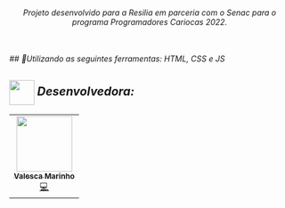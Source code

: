 <div align="center">
<i><h6>Projeto desenvolvido para a Resilia em parceria com o Senac para o programa Programadores Cariocas 2022.<br></br>
</div>
## 💬Utilizando as seguintes ferramentas: HTML, CSS e JS


## <img height="45px" align="center" src="https://github.com/luqui2/Sistema-para-Viagens-/blob/main/src/imagens/set.gif">   Desenvolvedora:
  <table>
  <tr>
    <td align="center"><a href="https://github.com/Valhutcherson"><img src="https://avatars.githubusercontent.com/u/113068971?v=4" width="100px;" alt=""/><br /><sub><b>Valesca Marinho</b></sub></a><br /><a href="" title="Code">💻</a></td>
  </tr>
</table>
